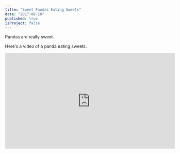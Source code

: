 ```yaml
---
title: "Sweet Pandas Eating Sweets"
date: "2017-08-10"
published: true
isProject: false
---
```


Pandas are really sweet.

Here's a video of a panda eating sweets.

<iframe width="560" height="315" src="https://www.youtube.com/embed/4n0xNbfJLR8" frameborder="0" allowfullscreen></iframe>

